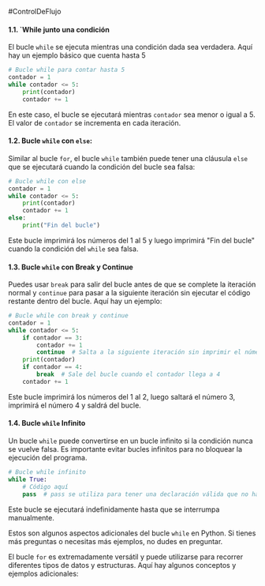 #ControlDeFlujo 
#### 1.1. `While junto una condición

El bucle `while` se ejecuta mientras una condición dada sea verdadera. Aquí hay un ejemplo básico que cuenta hasta 5

```python
# Bucle while para contar hasta 5
contador = 1
while contador <= 5:
    print(contador)
    contador += 1
```

En este caso, el bucle se ejecutará mientras `contador` sea menor o igual a 5. El valor de `contador` se incrementa en cada iteración.
#### 1.2. Bucle `while` con `else`:

Similar al bucle `for`, el bucle `while` también puede tener una cláusula `else` que se ejecutará cuando la condición del bucle sea falsa:

```python
# Bucle while con else
contador = 1
while contador <= 5:
    print(contador)
    contador += 1
else:
    print("Fin del bucle")
```

Este bucle imprimirá los números del 1 al 5 y luego imprimirá "Fin del bucle" cuando la condición del `while` sea falsa.

#### 1.3. Bucle `while` con Break y Continue

Puedes usar `break` para salir del bucle antes de que se complete la iteración normal y `continue` para pasar a la siguiente iteración sin ejecutar el código restante dentro del bucle. Aquí hay un ejemplo:

```python
# Bucle while con break y continue
contador = 1
while contador <= 5:
    if contador == 3:
        contador += 1
        continue  # Salta a la siguiente iteración sin imprimir el número 3
    print(contador)
    if contador == 4:
        break  # Sale del bucle cuando el contador llega a 4
    contador += 1
```

Este bucle imprimirá los números del 1 al 2, luego saltará el número 3, imprimirá el número 4 y saldrá del bucle.

#### 1.4. Bucle `while` Infinito

Un bucle `while` puede convertirse en un bucle infinito si la condición nunca se vuelve falsa. Es importante evitar bucles infinitos para no bloquear la ejecución del programa.

```python
# Bucle while infinito
while True:
    # Código aquí
    pass  # pass se utiliza para tener una declaración válida que no hace nada
```

Este bucle se ejecutará indefinidamente hasta que se interrumpa manualmente.

Estos son algunos aspectos adicionales del bucle `while` en Python. Si tienes más preguntas o necesitas más ejemplos, no dudes en preguntar.

El bucle `for` es extremadamente versátil y puede utilizarse para recorrer diferentes tipos de datos y estructuras. Aquí hay algunos conceptos y ejemplos adicionales: